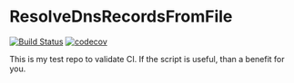 # ResolveDnsRecordsFromFile
[![Build Status](https://travis-ci.org/rliessum/ResolveDnsRecordsFromFile.svg?branch=master)](https://travis-ci.org/rliessum/ResolveDnsRecordsFromFile)
[![codecov](https://codecov.io/gh/rliessum/ResolveDnsRecordsFromFile/branch/master/graph/badge.svg)](https://codecov.io/gh/rliessum/ResolveDnsRecordsFromFile)

This is my test repo to validate CI. If the script is useful, than a benefit for you.
